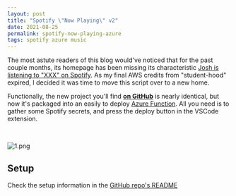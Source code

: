```yaml
---
layout: post
title: "Spotify \"Now Playing\" v2"
date: 2021-08-25
permalink: spotify-now-playing-azure
tags: spotify azure music
---
```

<!-- ![1.png]({{site.url}}/assets/resources-spotify-now-playing-azure/1.png) -->


The most astute readers of this blog would've noticed that for the past couple months, its homepage has been missing its characteristic [Josh is listening to "XXX" on Spotify]({{site.url}}/spotify-now-playing). As my final AWS credits from "student-hood" expired, I decided it was time to move this script over to a new home.  

Functionally, the new project you'll find [**on GitHub**](https://github.com/joshspicer/spotify-now-playing-azure) is nearly identical, but now it's packaged into an easily to deploy [Azure Function](https://docs.microsoft.com/en-us/azure/azure-functions/functions-overview).  All you need is to gather some Spotify secrets, and press the deploy button in the VSCode extension.

<br>

![1.png]({{site.url}}/assets/resources-spotify-now-playing-azure/1.png)

## Setup

Check the setup information in the [GitHub repo's README](https://github.com/joshspicer/spotify-now-playing-azure#setup)
